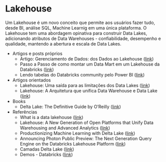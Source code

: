# Lakehouse

Um Lakehouse é um novo conceito que permite aos usuários fazer tudo, desde BI, análise SQL, Machine Learnig em uma única plataforma. O Lakehouse tem uma abordagem opinativa para construir Data Lakes, adicionando atributos de Data Warehouses - confiabilidade, desempenho e qualidade, mantendo a abertura e escala de Data Lakes.

- Artigos e posts próprios
  - Artigo: Gerenciamento de Dados: dos Dados ao Lakehouse ([link](https://blog.compassouol.com/tech/gerenciamento-de-dados-dos-dados-ao-lakehouse/)) 
  - Passo a Passo de como montar um Data Mart em um Lakehouse da Databricks ([link](https://www.youtube.com/watch?v=urQXu4i_aYM&t=6303s))
  - Lendo tabelas do Databricks community pelo Power BI ([link](https://blogdozouza.wordpress.com/2021/03/21/lendo-tabelas-do-databricks-community-pelo-power-bi/))
- Artigos orientados
  - Lakehouse: Uma saída para as limitações dos Data Lakes ([link](https://blogdozouza.files.wordpress.com/2021/06/lakehouse-uma-saida-para-as-limitacoes-dos-data-lakes.pdf))
  - Lakehouse: A Arquitetura que unifica Data Warehouse e Data Lake ([link](https://blogdozouza.files.wordpress.com/2021/06/lakehouse_romero.pdf))
- Books
  - Delta Lake: The Definitive Guide by O’Reilly ([link](https://databricks.com/p/ebook/delta-lake-the-definitive-guide-by-oreilly))
- Referências
  - What is a data lakehouse ([link](https://databricks.com/blog/2020/01/30/what-is-a-data-lakehouse.html))
  - Lakehouse: A New Generation of Open Platforms that Unify Data Warehousing and Advanced Analytics ([link](http://cidrdb.org/cidr2021/papers/cidr2021_paper17.pdf))
  - Productionizing Machine Learning with Delta Lake ([link](https://databricks.com/blog/2019/08/14/productionizing-machine-learning-with-delta-lake.html))
  - Announcing Photon Public Preview: The Next Generation Query Engine on the Databricks Lakehouse Platform ([link](https://databricks.com/blog/2021/06/17/announcing-photon-public-preview-the-next-generation-query-engine-on-the-databricks-lakehouse-platform.html))
  - Camadas Delta Lake ([link](https://live-delta-io.pantheonsite.io/wp-content/uploads/2019/04/Delta-Lake-marketecture-0423c.png))
  - Demos - Databricks ([link](https://databricks.com/discover/demos))
